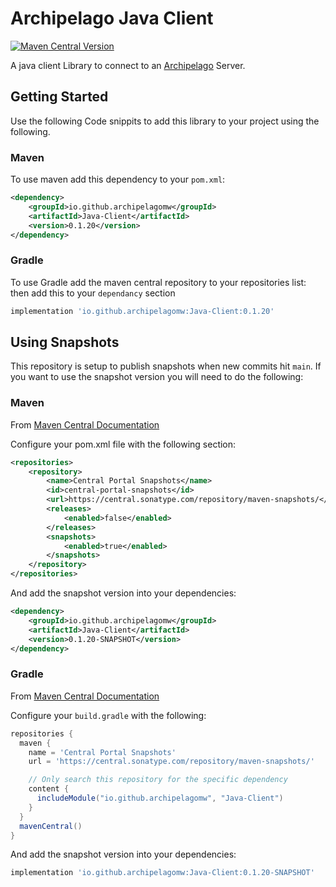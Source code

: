 Archipelago Java Client
=======================
[![Maven Central Version](https://img.shields.io/maven-central/v/io.github.archipelagomw/Java-Client)](https://central.sonatype.com/artifact/io.github.archipelagomw/Java-Client)

A java client Library to connect to an [Archipelago](http://github.com/ArchipelagoMW/Archipelago) Server.


## Getting Started
Use the following Code snippits to add this library to your project using the following.

### Maven
To use maven add this dependency to your `pom.xml`:
```xml
<dependency>
    <groupId>io.github.archipelagomw</groupId>
    <artifactId>Java-Client</artifactId>
    <version>0.1.20</version>
</dependency>
```

### Gradle
To use Gradle add the maven central repository to your repositories list:
then add this to your `dependancy` section
```groovy
implementation 'io.github.archipelagomw:Java-Client:0.1.20'
```

## Using Snapshots
This repository is setup to publish snapshots when new commits hit `main`.  If you want
to use the snapshot version you will need to do the following:

### Maven
From [Maven Central Documentation](https://central.sonatype.org/publish/publish-portal-snapshots/#publishing-via-other-methods)

Configure your pom.xml file with the following <repositories> section:

```xml
<repositories>
    <repository>
        <name>Central Portal Snapshots</name>
        <id>central-portal-snapshots</id>
        <url>https://central.sonatype.com/repository/maven-snapshots/</url>
        <releases>
            <enabled>false</enabled>
        </releases>
        <snapshots>
            <enabled>true</enabled>
        </snapshots>
    </repository>
</repositories>
```

And add the snapshot version into your dependencies:

```xml
<dependency>
    <groupId>io.github.archipelagomw</groupId>
    <artifactId>Java-Client</artifactId>
    <version>0.1.20-SNAPSHOT</version>
</dependency>
```


### Gradle

From [Maven Central Documentation](https://central.sonatype.org/publish/publish-portal-snapshots/#consuming-via-gradle)

Configure your `build.gradle` with the following:

```groovy
repositories {
  maven {
    name = 'Central Portal Snapshots'
    url = 'https://central.sonatype.com/repository/maven-snapshots/'

    // Only search this repository for the specific dependency
    content {
      includeModule("io.github.archipelagomw", "Java-Client")
    }
  }
  mavenCentral()
}
```

And add the snapshot version into your dependencies:
```groovy
implementation 'io.github.archipelagomw:Java-Client:0.1.20-SNAPSHOT'
```
